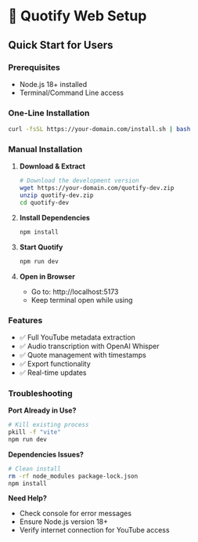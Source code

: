 # 🎯 Quotify Web Setup

## Quick Start for Users

### Prerequisites
- Node.js 18+ installed
- Terminal/Command Line access

### One-Line Installation

```bash
curl -fsSL https://your-domain.com/install.sh | bash
```

### Manual Installation

1. **Download & Extract**
   ```bash
   # Download the development version
   wget https://your-domain.com/quotify-dev.zip
   unzip quotify-dev.zip
   cd quotify-dev
   ```

2. **Install Dependencies**
   ```bash
   npm install
   ```

3. **Start Quotify**
   ```bash
   npm run dev
   ```

4. **Open in Browser**
   - Go to: http://localhost:5173
   - Keep terminal open while using

### Features
- ✅ Full YouTube metadata extraction
- ✅ Audio transcription with OpenAI Whisper
- ✅ Quote management with timestamps
- ✅ Export functionality
- ✅ Real-time updates

### Troubleshooting

**Port Already in Use?**
```bash
# Kill existing process
pkill -f "vite"
npm run dev
```

**Dependencies Issues?**
```bash
# Clean install
rm -rf node_modules package-lock.json
npm install
```

**Need Help?**
- Check console for error messages
- Ensure Node.js version 18+
- Verify internet connection for YouTube access